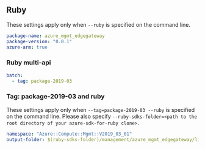 ## Ruby

These settings apply only when `--ruby` is specified on the command line.

``` yaml $(ruby)
package-name: azure_mgmt_edgegateway
package-version: "0.0.1"
azure-arm: true
```

### Ruby multi-api

``` yaml $(ruby) && $(multiapi)
batch:
  - tag: package-2019-03
```

### Tag: package-2019-03 and ruby

These settings apply only when `--tag=package-2019-03 --ruby` is specified on the command line.
Please also specify `--ruby-sdks-folder=<path to the root directory of your azure-sdk-for-ruby clone>`.

``` yaml $(tag) == 'package-2019-03' && $(ruby)
namespace: "Azure::Compute::Mgmt::V2019_03_01"
output-folder: $(ruby-sdks-folder)/management/azure_mgmt_edgegateway/lib
```
